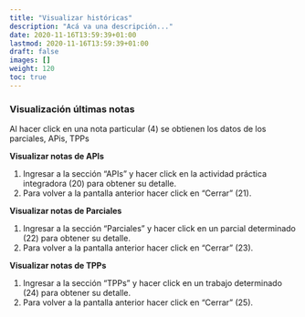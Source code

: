 ```yaml
---
title: "Visualizar históricas"
description: "Acá va una descripción..."
date: 2020-11-16T13:59:39+01:00
lastmod: 2020-11-16T13:59:39+01:00
draft: false
images: []
weight: 120
toc: true
---
```


### Visualización últimas notas

Al hacer click en una nota particular (4) se obtienen los datos de los parciales, APis, TPPs

**Visualizar notas de APIs**
1. Ingresar a la sección “APIs” y hacer click en la actividad práctica integradora (20) para obtener su detalle. 
1. Para volver a la pantalla anterior hacer click en “Cerrar” (21).

**Visualizar notas de Parciales**
1. Ingresar a la sección “Parciales” y hacer click en un parcial determinado (22) para obtener su detalle. 
1. Para volver a la pantalla anterior hacer click en “Cerrar” (23).

**Visualizar notas de TPPs**
1. Ingresar a la sección “TPPs” y hacer click en un trabajo determinado (24) para obtener su detalle.
1. Para volver a la pantalla anterior hacer click en “Cerrar” (25).
